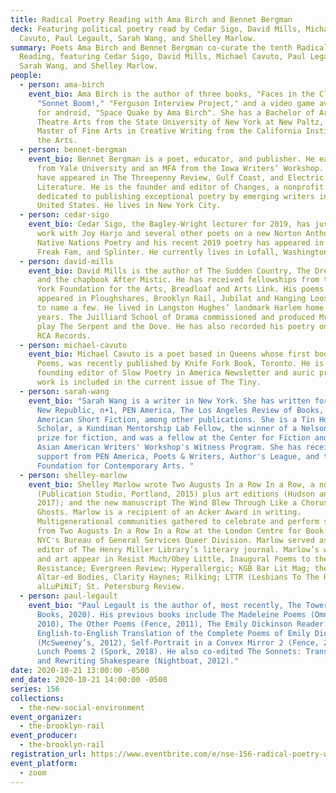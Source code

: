 ```yaml
---
title: Radical Poetry Reading with Ama Birch and Bennet Bergman
deck: Featuring political poetry read by Cedar Sigo, David Mills, Michael
  Cavuto, Paul Legault, Sarah Wang, and Shelley Marlow.
summary: Poets Ama Birch and Bennet Bergman co-curate the tenth Radical Poetry
  Reading, featuring Cedar Sigo, David Mills, Michael Cavuto, Paul Legault,
  Sarah Wang, and Shelley Marlow.
people:
  - person: ama-birch
    event_bio: Ama Birch is the author of three books, "Faces in the Clouds,"
      "Sonnet Boom!," "Ferguson Interview Project," and a video game available
      for android, "Space Quake by Ama Birch". She has a Bachelor of Arts in
      Theatre Arts from the State University of New York at New Paltz, and a
      Master of Fine Arts in Creative Writing from the California Institute of
      the Arts.
  - person: bennet-bergman
    event_bio: Bennet Bergman is a poet, educator, and publisher. He earned a BA
      from Yale University and an MFA from the Iowa Writers’ Workshop. His poems
      have appeared in The Threepenny Review, Gulf Coast, and Electric
      Literature. He is the founder and editor of Changes, a nonprofit press
      dedicated to publishing exceptional poetry by emerging writers in the
      United States. He lives in New York City.
  - person: cedar-sigo
    event_bio: Cedar Sigo, the Bagley-Wright lecturer for 2019, has just completed
      work with Joy Harjo and several other poets on a new Norton Anthology of
      Native Nations Poetry and his recent 2019 poetry has appeared in Harper’s,
      Freak Fam, and Splinter. He currently lives in Lofall, Washington.
  - person: david-mills
    event_bio: David Mills is the author of The Sudden Country, The Dream Detective
      and the chapbook After Mistic. He has received fellowships from the New
      York Foundation for the Arts, Breadloaf and Arts Link. His poems have
      appeared in Ploughshares, Brooklyn Rail, Jubilat and Hanging Loose Press
      to name a few. He lived in Langston Hughes’ landmark Harlem home for three
      years. The Juilliard School of Drama commissioned and produced Mr. Mills’
      play The Serpent and the Dove. He has also recorded his poetry on ESPN and
      RCA Records.
  - person: michael-cavuto
    event_bio: Michael Cavuto is a poet based in Queens whose first book, Country
      Poems, was recently published by Knife Fork Book, Toronto. He is a
      founding editor of Slow Poetry in America Newsletter and auric press. His
      work is included in the current issue of The Tiny.
  - person: sarah-wang
    event_bio: "Sarah Wang is a writer in New York. She has written for BOMB, The
      New Republic, n+1, PEN America, The Los Angeles Review of Books, and
      American Short Fiction, among other publications. She is a Tin House
      Scholar, a Kundiman Mentorship Lab Fellow, the winner of a Nelson Algren
      prize for fiction, and was a fellow at the Center for Fiction and the
      Asian American Writers' Workshop's Witness Program. She has received
      support from PEN America, Poets & Writers, Author's League, and the
      Foundation for Contemporary Arts. "
  - person: shelley-marlow
    event_bio: Shelley Marlow wrote Two Augusts In a Row In a Row, a novel
      (Publication Studio, Portland, 2015) plus art editions (Hudson and London,
      2017); and the new manuscript The Wind Blew Through Like a Chorus of
      Ghosts. Marlow is a recipient of an Acker Award in writing.
      Multigenerational communities gathered to celebrate and perform scenes
      from Two Augusts In a Row In a Row at the London Centre for Book Arts and
      NYC's Bureau of General Services Queer Division. Marlow served as prose
      editor of The Henry Miller Library’s literary journal. Marlow’s writing
      and art appear in Resist Much/Obey Little, Inaugural Poems to the
      Resistance; Evergreen Review; Hyperallergic; KGB Bar Lit Mag; the Rail;
      Altar-ed Bodies, Clarity Haynes; Rilking; LTTR (Lesbians To The Rescue);
      alLuPiNiT; St. Petersburg Review.
  - person: paul-legault
    event_bio: "Paul Legault is the author of, most recently, The Tower (Coach House
      Books, 2020). His previous books include The Madeleine Poems (Omnidawn,
      2010), The Other Poems (Fence, 2011), The Emily Dickinson Reader: An
      English-to-English Translation of the Complete Poems of Emily Dickinson
      (McSweeney’s, 2012), Self-Portrait in a Convex Mirror 2 (Fence, 2016), and
      Lunch Poems 2 (Spork, 2018). He also co-edited The Sonnets: Translating
      and Rewriting Shakespeare (Nightboat, 2012)."
date: 2020-10-21 13:00:00 -0500
end_date: 2020-10-21 14:00:00 -0500
series: 156
collections:
  - the-new-social-environment
event_organizer:
  - the-brooklyn-rail
event_producer:
  - the-brooklyn-rail
registration_url: https://www.eventbrite.com/e/nse-156-radical-poetry-with-ama-birch-and-bennet-bergman-tickets-125620407019
event_platform:
  - zoom
---
```

